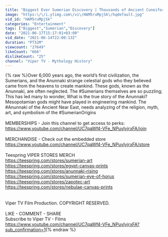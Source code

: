 ```yaml
---
title: "Biggest Ever Sumerian Discovery | Thousands of Ancient Cuneiform Writings on the Anunnaki Enigma"
image: "https:\/\/i.ytimg.com\/vi\/HAM5ruMpjSk\/hqdefault.jpg"
vid_id: "HAM5ruMpjSk"
categories: "Entertainment"
tags: ["Biggest","Sumerian","Discovery"]
date: "2021-06-17T15:17:01+03:00"
vid_date: "2021-06-14T22:00:13Z"
duration: "PT32M"
viewcount: "27649"
likeCount: "666"
dislikeCount: "25"
channel: "Viper TV - Mythology History"
---
```

{% raw %}Over 6,000 years ago, the world’s first civilization, the Sumerians, and the Anunnaki strange celestial gods who they believed came from the heavens to create mankind. These gods, known as the Anunnaki, are often neglected. The #Sumerians themselves are so puzzling; This has led many to wonder, What is the true story of the Anunnaki? Mesopotamian gods might have played in engineering mankind. The #Anunnaki of the Ancient Near East, needs analyzing of the religion, myth, art, and symbolism of the #SumerianOrigins<br /><br />MEMBERSHIPS - Join this channel to get access to perks:<br /><a rel="nofollow" target="blank" href="https://www.youtube.com/channel/UC7qaWf4-VFe_NPuvIyjrxFA/join">https://www.youtube.com/channel/UC7qaWf4-VFe_NPuvIyjrxFA/join</a><br /><br />MERCHANDISE - Check out the embedded store<br /><a rel="nofollow" target="blank" href="https://www.youtube.com/channel/UC7qaWf4-VFe_NPuvIyjrxFA/store">https://www.youtube.com/channel/UC7qaWf4-VFe_NPuvIyjrxFA/store</a><br /><br />Teespring VIPER STORES MERCH<br /><a rel="nofollow" target="blank" href="https://teespring.com/stores/sumerian-art">https://teespring.com/stores/sumerian-art</a><br /><a rel="nofollow" target="blank" href="https://teespring.com/stores/egypt-canvas-prints">https://teespring.com/stores/egypt-canvas-prints</a><br /><a rel="nofollow" target="blank" href="https://teespring.com/stores/anunnaki-rising">https://teespring.com/stores/anunnaki-rising</a><br /><a rel="nofollow" target="blank" href="https://teespring.com/stores/sumerian-eye-of-horus">https://teespring.com/stores/sumerian-eye-of-horus</a><br /><a rel="nofollow" target="blank" href="https://teespring.com/stores/zapotec-art">https://teespring.com/stores/zapotec-art</a><br /><a rel="nofollow" target="blank" href="https://teespring.com/stores/nebulae-canvas-prints">https://teespring.com/stores/nebulae-canvas-prints</a><br /><br /><br />Viper TV Film Production. COPYRIGHT RESERVED.<br /><br />LIKE - COMMENT - SHARE<br />Subscribe to Viper TV - Films<br /><a rel="nofollow" target="blank" href="https://www.youtube.com/channel/UC7qaWf4-VFe_NPuvIyjrxFA?sub_confirmation=1">https://www.youtube.com/channel/UC7qaWf4-VFe_NPuvIyjrxFA?sub_confirmation=1</a>{% endraw %}
